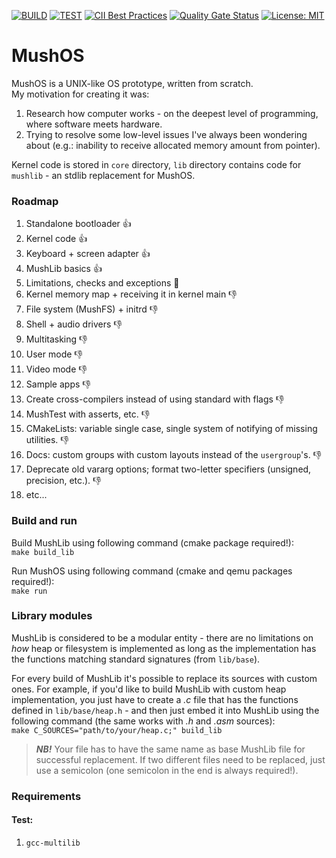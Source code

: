 [![BUILD](https://github.com/pseusys/MushOS/actions/workflows/build.yml/badge.svg)](https://github.com/pseusys/MushOS/actions/workflows/build.yml)
[![TEST](https://github.com/pseusys/MushOS/actions/workflows/test.yml/badge.svg)](https://github.com/pseusys/MushOS/actions/workflows/test.yml)
[![CII Best Practices](https://bestpractices.coreinfrastructure.org/projects/4018/badge)](https://bestpractices.coreinfrastructure.org/projects/4018)
[![Quality Gate Status](https://sonarcloud.io/api/project_badges/measure?project=pseusys_MushOS&metric=alert_status)](https://sonarcloud.io/summary/new_code?id=pseusys_MushOS)
[![License: MIT](https://img.shields.io/badge/License-MIT-yellow.svg)](https://opensource.org/licenses/MIT)

# MushOS

MushOS is a UNIX-like OS prototype, written from scratch.  
My motivation for creating it was:
1. Research how computer works - on the deepest level of programming, where software meets hardware.
2. Trying to resolve some low-level issues I've always been wondering about (e.g.: inability to receive allocated memory amount from pointer).

Kernel code is stored in `core` directory, `lib` directory contains code for `mushlib` - an stdlib replacement for MushOS.  


### Roadmap

1. Standalone bootloader 👍
2. Kernel code 👍
3. Keyboard + screen adapter 👍
4. MushLib basics 👍
5. Limitations, checks and exceptions 🤙
6. Kernel memory map + receiving it in kernel main 👎
7. File system (MushFS) + initrd 👎
8. Shell + audio drivers 👎
9. Multitasking 👎
10. User mode 👎
11. Video mode 👎
12. Sample apps 👎
13. Create cross-compilers instead of using standard with flags 👎
14. MushTest with asserts, etc. 👎
15. CMakeLists: variable single case, single system of notifying of missing utilities. 👎
16. Docs: custom groups with custom layouts instead of the `usergroup`'s. 👎
17. Deprecate old vararg options; format two-letter specifiers (unsigned, precision, etc.). 👎
18. etc...


### Build and run

Build MushLib using following command (cmake package required!):  
`make build_lib`

Run MushOS using following command (cmake and qemu packages required!):  
`make run`


### Library modules

MushLib is considered to be a modular entity - there are no limitations on *how* heap or filesystem is implemented as long as the implementation has the functions matching standard signatures (from `lib/base`).

For every build of MushLib it's possible to replace its sources with custom ones.
For example, if you'd like to build MushLib with custom heap implementation, you just have to create a *.c* file that has the functions defined in `lib/base/heap.h` - and then just embed it into MushLib using the following command (the same works with *.h* and *.asm* sources):  
`make C_SOURCES="path/to/your/heap.c;" build_lib`

> **_NB!_** Your file has to have the same name as base MushLib file for successful replacement.
> If two different files need to be replaced, just use a semicolon (one semicolon in the end is always required!).

### Requirements

#### Test:
1. `gcc-multilib`
